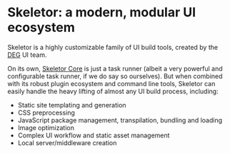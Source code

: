 # Skeletor: a modern, modular UI ecosystem
Skeletor is a highly customizable family of UI build tools, created by the [DEG](http://www.degdigital.com) UI team. 

On its own, [Skeletor Core](https://github.com/deg-skeletor/skeletor-core) is just a task runner (albeit a very powerful and configurable task runner, if we do say so ourselves). But when combined with its robust plugin ecosystem and command line tools, Skeletor can easily handle the heavy lifting of almost any UI build process, including:

* Static site templating and generation
* CSS preprocessing
* JavaScript package management, transpilation, bundling and loading
* Image optimization
* Complex UI workflow and static asset management
* Local server/middleware creation 
